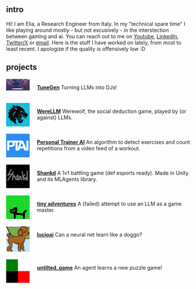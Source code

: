 ## intro
Hi! I am Elia, a Research Engineer from Italy. In my "technical spare time" I like playing around mostly - but not excusively - in the interstection between gaming and ai. You can reach out to me on [Youtube](https://www.youtube.com/@codewithnohands), [LinkedIn](https://www.linkedin.com/in/elia-chinellato-041a695a/), [Twitter/X](https://twitter.com/codewithnohands) or [email](email:eliachinellato@gmail.com). Here is the stuff I have worked on lately, from most to least recent. I apologize if the quality is offensively low :D 

## projects
<div style="display: flex; align-items: flex-start; margin-top: 20px;">  
<img src="assets/tunegen/auto_mode.png" alt="Image" style="width: 64px; height: auto; margin-right: 20px;"> 
<p><a href="projects/tunegen.html"><b>TuneGen</b></a> Turning LLMs into DJs! </p>
</div>

<div style="display: flex; align-items: flex-start; margin-top: 20px;">  
<img src="assets/werellm_logo.png" alt="Image" style="width: 64px; height: auto; margin-right: 20px;"> 
<p><a href="projects/werewolf_llm.html"><b>WereLLM</b></a> Werewolf, the social deduction game, played by (or against) LLMs. </p>
</div>

<div style="display: flex; align-items: flex-start; margin-top: 20px;">  
<img src="assets/ptai_logo.png" alt="Image" style="width: 64px; height: auto; margin-right: 20px;"> 
<p><a href="projects/ptai.html"><b>Personal Trainer AI</b></a> An algorithm to detect exercises and count repetitions from a video feed of a workout. </p>
</div>

<div style="display: flex; align-items: flex-start; margin-top: 20px;">  
<img src="assets/shankd_logo.png" alt="Image" style="width: 64px; height: auto; margin-right: 20px;"> 
<p><a href="projects/shankd.html"><b>Shankd</b></a> A 1v1 battling game (def esports ready). Made in Unity and its MLAgents library. </p>
</div>

<div style="display: flex; align-items: flex-start; margin-top: 20px;"> 
<img src="assets/tiny_adv_icon.png" alt="Image" style="width: 64px; height: auto; margin-right: 20px;">  
<p><a href="projects/tinyadventures.html"><b>tiny adventures</b></a> A (failed) attempt to use an LLM as a game master.
</p>
</div>

<div style="display: flex; align-items: flex-start; margin-top: 20px;"> 
<img src="assets/lucio_icon.png" alt="Image" style="width: 64px; height: auto; margin-right: 20px;">  
<p><a href="projects/lucioai.html"><b>lucioai</b></a> Can a neural net learn like a doggo?  
</p>
</div>

<div style="display: flex; align-items: flex-start; margin-top: 20px;"> 
<img src="assets/qlbrowser.png" alt="Image" style="width: 64px; height: auto; margin-right: 20px;">  
<p><a href="projects/qlbrowser.html"><b>untilted_game</b></a> An agent learns a new puzzle game!
</p>
</div>
